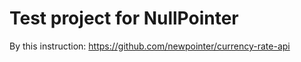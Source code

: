 # Test project for NullPointer
By this instruction: https://github.com/newpointer/currency-rate-api
